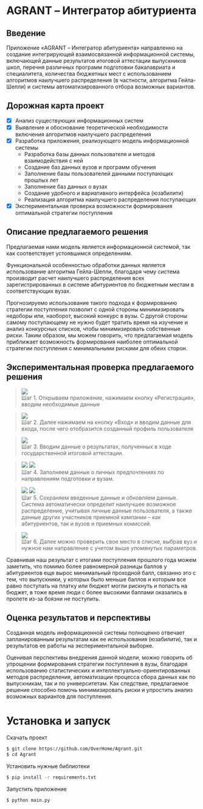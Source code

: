 # AGRANT – Интегратор абитуриента 
## Введение

Приложение «AGRANT – Интегратор абитуриента» направленно  на создание интегрирующей взаимосвязанной информационной системы, включающей данные результатов итоговой аттестации выпускников школ, перечня различных программ подготовки бакалавриата и специалитета, количества бюджетных мест с использованием алгоритмов наилучшего распределения (в частности, алгоритма Гейла-Шепли) и системы автоматизированного отбора возможных вариантов.


## Дорожная карта проект

- [X] Анализ существующих информационных систем
- [X] Выявление и обоснование теоретической необходимости включения алгоритмов наилучшего распределения
- [X] Разработка приложения, реализующего модель информационной системы
    - Разработка базы данных пользователя и методов взаимодействия с ней
    - Создание баз данных вузов и программ обучения
    - Заполнение базы пользователей данными поступающих прошлых лет
    - Заполнение баз данных о вузах
    - Создание удобного и вариативного интерфейса (юзабилити)
    - Реализация алгоритма наилучшего распределения поступающих
- [X] Экспериментальная проверка возможности формирования оптимальной стратегии поступления

## Описание предлагаемого решения 

Предлагаемая нами модель является информационной системой, так как соответствует устоявшимся определениям.  

Функциональной особенностью обработки данных является использование алгоритма Гейла-Шепли, благодаря чему система производит расчет наилучшего распределения всех зарегистрированных в системе абитуриентов по бюджетным местам в соответствующих вузах.  

Прогнозируемо использование такого подхода к формированию стратегии поступления позволит с одной стороны минимизировать недоборы или, наоборот, высокий конкурс в вузы. С другой стороны самому поступающему не нужно будет тратить время на изучение и анализ конкурсных списков, чтобы минимизировать собственные риски. Таким образом, мы можем говорить, что предлагаемая модель приближает возможность формирования наиболее оптимальной стратегии поступления с минимальными рисками для обеих сторон.


## Экспериментальная проверка предлагаемого решения

>![](https://i.ibb.co/ZhdWSvB/2022-01-26-073852.png)  
Шаг 1. Открываем приложение, нажимаем кнопку «Регистрация», вводим необходимые данные

>![](https://i.ibb.co/fqNh7b3/Screenshot-2022-01-26-07-39-23.png)  
Шаг 2. Далее нажимаем на кнопку «Вход» и вводим данные для входа, после чего отобразится созданный профиль пользователя 

>![](https://i.ibb.co/7yXKCTp/2022-01-26-074005.png)  
Шаг 3. Вводим данные о результатах, полученных в ходе государственной итоговой аттестации.

>![](https://i.ibb.co/tsFMJzz/2022-01-26-074143.png)
![](https://i.ibb.co/v3hRLzS/2022-01-26-074127.png)  
Шаг 4. Заполняем данные о личных предпочтениях по направлениям подготовки и вузам.

>![](https://i.ibb.co/JngFLCT/Screenshot-2022-01-26-07-37-50.png)
![](https://i.ibb.co/9bMzM4X/Screenshot-2022-01-26-07-42-08.png)  
Шаг 5. Сохраняем введенные данные и обновляем данные. Система автоматически определит наилучшее возможное распределение, учитывая личные данные пользователя, а также данные других участников приемной кампании – как абитуриентов, так и вузов и приемных комиссий.


>![](https://i.ibb.co/QHycXGc/2022-01-26-074243.png)  
Шаг 6. Далее можно проверить свое место в списке, выбрав вуз и нужное нам направление с учетом выше упомянутых параметров.

Сравнивая наш результат с итогами поступления прошлого года можем заметить, что помимо более равномерной разницы баллов у абитуриентов еще вырос минимальный проходной балл, связанно это с тем, что выпускники, у которых было меньше баллов и которым все равно поступать на платку или бюджет могли рискнуть и попасть на бюджет, в тоже время люди с более высокими баллами оказались в пролете из-за боязни не поступить.


## Оценка результатов и перспективы

Созданная модель информационной системы полноценно отвечает запланированным результатам как ее использования (юзабилити), так и результатов ее работы на экспериментальной выборке.  

Оценивая перспективы внедрения данной модели, можно говорить об упрощении формирования стратегии поступления в вузы, благодаря использованию статистических и интеллектуально-ориентированных методов распределения, автоматизации процесса сбора данных как по выпускникам, так и по университетам. Как следствие, предлагаемое решение способно помочь минимизировать риски и упростить анализ возможных вариантов для поступления.

# Установка и запуск

Скачать проект
```bash
$ git clone https://github.com/OverHome/Agrant.git
$ cd Agrant
```

Установить нужные библиотеки
```bash 
$ pip install -r requirements.txt
```
Запустить приложение
```bash 
$ python main.py
```

